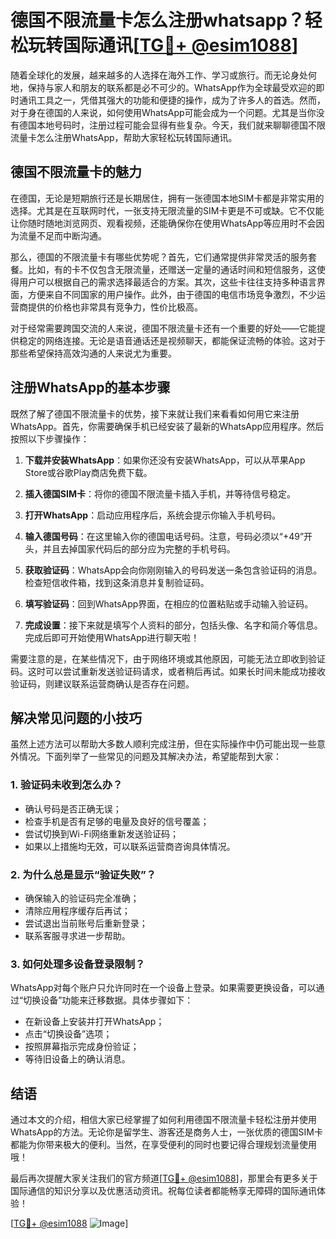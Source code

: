# 德国不限流量卡怎么注册whatsapp？轻松玩转国际通讯[[TG💪+ @esim1088](https://t.me/s/esim1088)]

随着全球化的发展，越来越多的人选择在海外工作、学习或旅行。而无论身处何地，保持与家人和朋友的联系都是必不可少的。WhatsApp作为全球最受欢迎的即时通讯工具之一，凭借其强大的功能和便捷的操作，成为了许多人的首选。然而，对于身在德国的人来说，如何使用WhatsApp可能会成为一个问题。尤其是当你没有德国本地号码时，注册过程可能会显得有些复杂。今天，我们就来聊聊德国不限流量卡怎么注册WhatsApp，帮助大家轻松玩转国际通讯。

## 德国不限流量卡的魅力

在德国，无论是短期旅行还是长期居住，拥有一张德国本地SIM卡都是非常实用的选择。尤其是在互联网时代，一张支持无限流量的SIM卡更是不可或缺。它不仅能让你随时随地浏览网页、观看视频，还能确保你在使用WhatsApp等应用时不会因为流量不足而中断沟通。

那么，德国的不限流量卡有哪些优势呢？首先，它们通常提供非常灵活的服务套餐。比如，有的卡不仅包含无限流量，还赠送一定量的通话时间和短信服务，这使得用户可以根据自己的需求选择最适合的方案。其次，这些卡往往支持多种语言界面，方便来自不同国家的用户操作。此外，由于德国的电信市场竞争激烈，不少运营商提供的价格也非常具有竞争力，性价比极高。

对于经常需要跨国交流的人来说，德国不限流量卡还有一个重要的好处——它能提供稳定的网络连接。无论是语音通话还是视频聊天，都能保证流畅的体验。这对于那些希望保持高效沟通的人来说尤为重要。

## 注册WhatsApp的基本步骤

既然了解了德国不限流量卡的优势，接下来就让我们来看看如何用它来注册WhatsApp。首先，你需要确保手机已经安装了最新的WhatsApp应用程序。然后按照以下步骤操作：

1. **下载并安装WhatsApp**：如果你还没有安装WhatsApp，可以从苹果App Store或谷歌Play商店免费下载。
   
2. **插入德国SIM卡**：将你的德国不限流量卡插入手机，并等待信号稳定。

3. **打开WhatsApp**：启动应用程序后，系统会提示你输入手机号码。

4. **输入德国号码**：在这里输入你的德国电话号码。注意，号码必须以“+49”开头，并且去掉国家代码后的部分应为完整的手机号码。

5. **获取验证码**：WhatsApp会向你刚刚输入的号码发送一条包含验证码的消息。检查短信收件箱，找到这条消息并复制验证码。

6. **填写验证码**：回到WhatsApp界面，在相应的位置粘贴或手动输入验证码。

7. **完成设置**：接下来就是填写个人资料的部分，包括头像、名字和简介等信息。完成后即可开始使用WhatsApp进行聊天啦！

需要注意的是，在某些情况下，由于网络环境或其他原因，可能无法立即收到验证码。这时可以尝试重新发送验证码请求，或者稍后再试。如果长时间未能成功接收验证码，则建议联系运营商确认是否存在问题。

## 解决常见问题的小技巧

虽然上述方法可以帮助大多数人顺利完成注册，但在实际操作中仍可能出现一些意外情况。下面列举了一些常见的问题及其解决办法，希望能帮到大家：

### 1. 验证码未收到怎么办？
- 确认号码是否正确无误；
- 检查手机是否有足够的电量及良好的信号覆盖；
- 尝试切换到Wi-Fi网络重新发送验证码；
- 如果以上措施均无效，可以联系运营商咨询具体情况。

### 2. 为什么总是显示“验证失败”？
- 确保输入的验证码完全准确；
- 清除应用程序缓存后再试；
- 尝试退出当前账号后重新登录；
- 联系客服寻求进一步帮助。

### 3. 如何处理多设备登录限制？
WhatsApp对每个账户只允许同时在一个设备上登录。如果需要更换设备，可以通过“切换设备”功能来迁移数据。具体步骤如下：
- 在新设备上安装并打开WhatsApp；
- 点击“切换设备”选项；
- 按照屏幕指示完成身份验证；
- 等待旧设备上的确认消息。

## 结语

通过本文的介绍，相信大家已经掌握了如何利用德国不限流量卡轻松注册并使用WhatsApp的方法。无论你是留学生、游客还是商务人士，一张优质的德国SIM卡都能为你带来极大的便利。当然，在享受便利的同时也要记得合理规划流量使用哦！

最后再次提醒大家关注我们的官方频道[[TG💪+ @esim1088](https://t.me/s/esim1088)]，那里会有更多关于国际通信的知识分享以及优惠活动资讯。祝每位读者都能畅享无障碍的国际通讯体验！

[[TG💪+ @esim1088](https://t.me/s/esim1088) ![Image](https://i.postimg.cc/4NQfJmqS/Snipaste-2025-05-13-00-14-12.png)]